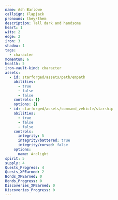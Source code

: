```yaml
---
name: Ash Barlowe
callsign: Flapjack
pronouns: they/them
description: Tall dark and handsome
heart: 1
wits: 2
edge: 2
iron: 3
shadow: 1
tags:
  - character
momentum: 6
health: 5
iron-vault-kind: character
assets:
  - id: starforged/assets/path/empath
    abilities:
      - true
      - false
      - false
    controls: {}
    options: {}
  - id: starforged/assets/command_vehicle/starship
    abilities:
      - true
      - false
      - false
    controls:
      integrity: 5
      integrity/battered: true
      integrity/cursed: false
    options:
      name: Arclight
spirit: 5
supply: 4
Quests_Progress: 4
Quests_XPEarned: 2
Bonds_XPEarned: 0
Bonds_Progress: 0
Discoveries_XPEarned: 0
Discoveries_Progress: 0
---
```

```iron-vault-character
```
